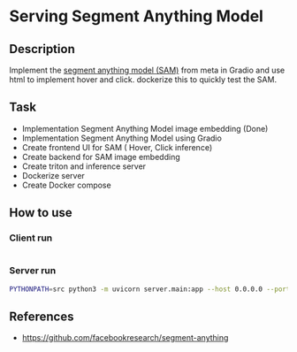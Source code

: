 # Serving Segment Anything Model

## Description
Implement the [segment anything model (SAM)](https://github.com/facebookresearch/segment-anything) from meta in Gradio and use html to implement hover and click.
dockerize this to quickly test the SAM.

## Task
- Implementation Segment Anything Model image embedding (Done)
- Implementation Segment Anything Model using Gradio
- Create frontend UI for SAM ( Hover, Click inference)
- Create backend for SAM image embedding
- Create triton and inference server
- Dockerize server
- Create Docker compose

## How to use
### Client run
```bash

```
### Server run
```bash
PYTHONPATH=src python3 -m uvicorn server.main:app --host 0.0.0.0 --port 8888 --reload
```

## References
- https://github.com/facebookresearch/segment-anything